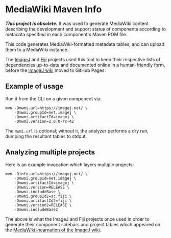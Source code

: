 # MediaWiki Maven Info #

___This project is obsolete.___ It was used to generate MediaWiki content
describing the development and support status of components according to
metadata specified in each component's Maven POM file.

This code generates MediaWiki-formatted metadata tables, and can upload them
to a MediaWiki instance.

The [ImageJ](https://imagej.net/) and [Fiji](https://fiji.sc/) projects used
this tool to keep their respective lists of dependencies up-to-date and
documented online in a human-friendly form, before the
[ImageJ wiki](https://imagej.net/) moved to GitHub Pages.

## Example of usage ##

Run it from the CLI on a given component via:

    mvn -Dmwmi.url=https://imagej.net/ \
        -Dmwmi.groupId=net.imagej \
        -Dmwmi.artifactId=imagej \
        -Dmwmi.version=2.0.0-rc-42

The `mwmi.url` is optional; without it, the analyzer performs a dry run,
dumping the resultant tables to stdout.

## Analyzing multiple projects ##

Here is an example invocation which layers multiple projects:

    mvn -Dinfo.url=https://imagej.net/ \
        -Dmwmi.groupId=net.imagej \
        -Dmwmi.artifactId=imagej \
        -Dmwmi.version=RELEASE \
        -Dmwmi.includeBase \
        -Dmwmi.groupId2=sc.fiji \
        -Dmwmi.artifactId2=fiji \
        -Dmwmi.version2=RELEASE \
        -Dmwmi.includeBase2

The above is what the ImageJ and Fiji projects once used in order to generate
their component sidebars and project tables which appeared on the [MediaWiki
incarnation of the ImageJ wiki](https://imagej.net/imagej-wiki-static).

